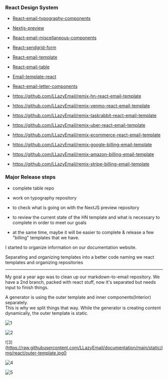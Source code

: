 ### React Design System

- [React-email-typography-components](https://github.com/LLazyEmail/react-email-typography-components)
- [Nextjs-preview](https://github.com/LLazyEmail/nextjs-preview)
- [React-email-miscellaneous-components](https://github.com/LLazyEmail/react-email-miscellaneous-components)
- [React-sendgrid-form](https://github.com/LLazyEmail/react-sendgrid-form)
- [React-email-template](https://github.com/LLazyEmail/react-email-template)
- [React-email-table](https://github.com/LLazyEmail/react-email-table)
- [Email-template-react](https://github.com/LLazyEmail/email-template-react)
- [React-email-letter-components](https://github.com/LLazyEmail/react-email-letter-components)


- https://github.com/LLazyEmail/remix-hn-react-email-template

- https://github.com/LLazyEmail/remix-venmo-react-email-template

- https://github.com/LLazyEmail/remix-taskrabbit-react-email-template

- https://github.com/LLazyEmail/remix-uber-react-email-template

- https://github.com/LLazyEmail/remix-ecommerce-react-email-template

- https://github.com/LLazyEmail/remix-google-billing-email-template

- https://github.com/LLazyEmail/remix-amazon-billing-email-template

- https://github.com/LLazyEmail/remix-stripe-billing-email-template


### Major Release steps
- complete table repo 
- work on typography repository
- to check what is going on with the NextJS preview repository
- to review the current state of the HN template and what is necessary to complete in order to meet our goals

- at the same time, maybe it will be easier to complete & release a few "billing" templates that we have.


I started to organize information on our documentation website.


Separating and organizing templates into a better code
naming we react templates and organizing repositories

---

My goal a year ago was to clean up our markdown-to-email repository. 
We have a 2nd branch, packed with react stuff, now it's separated but needs input to finish things.

A generator is using the outer template and inner components(Interior) separately.  
This is why we split things that way. While the generator is creating content dynamically, the outer template is static.

![1](https://raw.githubusercontent.com/LLazyEmail/documentation/main/static/img/react/interior-components.jpg)

![2](https://raw.githubusercontent.com/LLazyEmail/documentation/main/static/img/react/miscellaneous.jpg)

![3](https://raw.githubusercontent.com/LLazyEmail/documentation/main/static/img/react/outer-template.jpg0

![4](https://raw.githubusercontent.com/LLazyEmail/documentation/main/static/img/react/templates-in-progress.jpg)

![5](https://raw.githubusercontent.com/LLazyEmail/documentation/main/static/img/react/typography.jpg)
